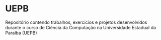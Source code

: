 # UEPB
Repositório contendo trabalhos, exercícios e projetos desenvolvidos durante o curso de Ciência da Computação na Universidade Estadual da Paraíba (UEPB)

